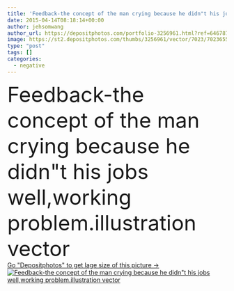 ```yaml
---
title: 'Feedback-the concept of the man crying because he didn"t his job'
date: 2015-04-14T08:18:14+00:00
author: jehsomwang
author_url: https://depositphotos.com/portfolio-3256961.html?ref=64678756
image: https://st2.depositphotos.com/thumbs/3256961/vector/7023/70236551/api_thumb_450.jpg?forcejpeg=true
type: "post"
tags: []
categories: 
  - negative
---
```

<div aling="center">
            <font size="60"> Feedback-the concept of the man crying because he didn"t his jobs well,working problem.illustration vector</font>   
</div>
<div>
    <a href='https://depositphotos.com/70236551/stock-illustration-feedback-the-concept-of-the.html?ref=64678756' target=_blank > Go "Depositphotos" to get lage size of this picture ->
        <img href='https://depositphotos.com/70236551/stock-illustration-feedback-the-concept-of-the.html?ref=64678756' src='https://st2.depositphotos.com/3256961/7023/v/950/depositphotos_70236551-stock-illustration-feedback-the-concept-of-the.jpg?forcejpeg=true' alt='Feedback-the concept of the man crying because he didn"t his jobs well,working problem.illustration vector' >
    </a>
</div>

